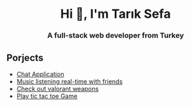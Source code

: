 <h1 align="center">Hi 👋, I'm Tarık Sefa</h1>
<h3 align="center">A full-stack web developer from Turkey</h3>

## Porjects
  - [Chat Application](https://gosmac.netlify.app)
  - [Music listening real-time with friends](https://gosmacx.netlify.app)
  - [Check out valorant weapons](https://valorant-weapons.netlify.app)
  - [Play tic tac toe Game](https://xoxgame.netlify.app)
